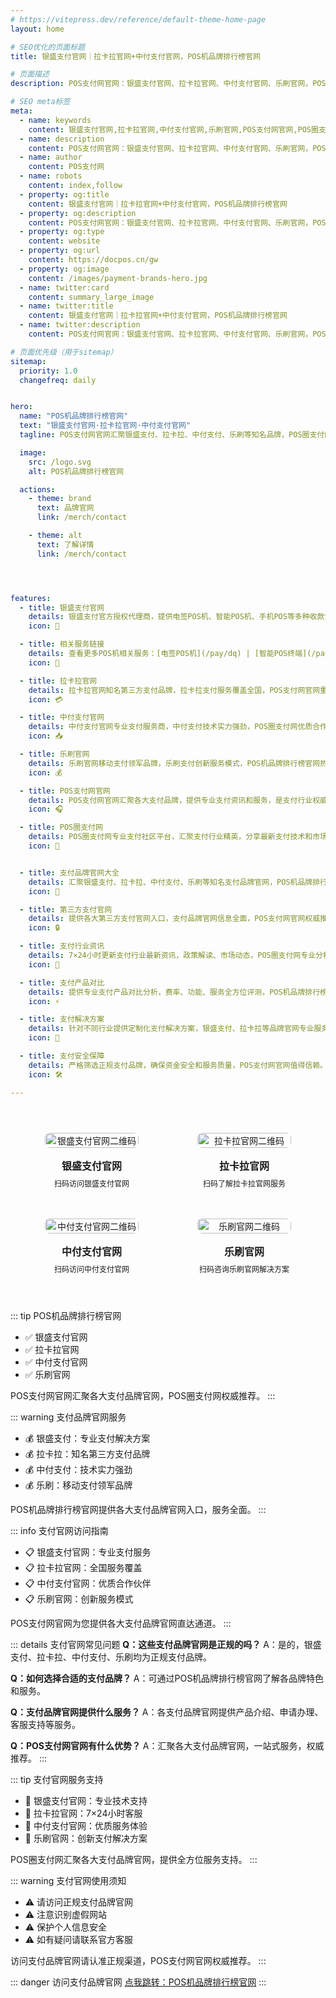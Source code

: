 ```yaml
---
# https://vitepress.dev/reference/default-theme-home-page
layout: home

# SEO优化的页面标题
title: 银盛支付官网｜拉卡拉官网+中付支付官网，POS机品牌排行榜官网

# 页面描述
description: POS支付网官网：银盛支付官网、拉卡拉官网、中付支付官网、乐刷官网，POS圈支付网汇聚各大支付品牌，POS机品牌排行榜官网权威推荐！

# SEO meta标签
meta:
  - name: keywords
    content: 银盛支付官网,拉卡拉官网,中付支付官网,乐刷官网,POS支付网官网,POS圈支付网,POS机品牌排行榜官网,支付品牌官网,第三方支付官网
  - name: description
    content: POS支付网官网：银盛支付官网、拉卡拉官网、中付支付官网、乐刷官网，POS圈支付网汇聚各大支付品牌，POS机品牌排行榜官网权威推荐！
  - name: author
    content: POS支付网
  - name: robots
    content: index,follow
  - property: og:title
    content: 银盛支付官网｜拉卡拉官网+中付支付官网，POS机品牌排行榜官网
  - property: og:description
    content: POS支付网官网：银盛支付官网、拉卡拉官网、中付支付官网、乐刷官网，POS圈支付网汇聚各大支付品牌，POS机品牌排行榜官网权威推荐！
  - property: og:type
    content: website
  - property: og:url
    content: https://docpos.cn/gw
  - property: og:image
    content: /images/payment-brands-hero.jpg
  - name: twitter:card
    content: summary_large_image
  - name: twitter:title
    content: 银盛支付官网｜拉卡拉官网+中付支付官网，POS机品牌排行榜官网
  - name: twitter:description
    content: POS支付网官网：银盛支付官网、拉卡拉官网、中付支付官网、乐刷官网，POS圈支付网汇聚各大支付品牌，POS机品牌排行榜官网权威推荐！

# 页面优先级（用于sitemap）
sitemap:
  priority: 1.0
  changefreq: daily


hero:
  name: "POS机品牌排行榜官网"
  text: "银盛支付官网·拉卡拉官网·中付支付官网"
  tagline: POS支付网官网汇聚银盛支付、拉卡拉、中付支付、乐刷等知名品牌，POS圈支付网权威推荐

  image:
    src: /logo.svg
    alt: POS机品牌排行榜官网

  actions:
    - theme: brand
      text: 品牌官网
      link: /merch/contact

    - theme: alt
      text: 了解详情
      link: /merch/contact




features:
  - title: 银盛支付官网
    details: 银盛支付官方授权代理商，提供电签POS机、智能POS机、手机POS等多种收款设备，费率低至0.38%，支持信用卡、花呗等多种支付方式。
    icon: 📱

  - title: 相关服务链接
    details: 查看更多POS机相关服务：[电签POS机](/pay/dq) | [智能POS终端](/pay/zn) | [拉卡拉POS机](/pay/lkl) | [乐刷POS机](/pay/ls) | [手机POS机](/pay/pos) | [POS机办理指南](/pay/bl) | [码牌台卡](/pay/cp) | [聚合收款](/pay/hy) | [小微商户收款](/pay/xw) | [聚合支付服务](/pay/index)
    icon: 🔗

  - title: 拉卡拉官网
    details: 拉卡拉官网知名第三方支付品牌，拉卡拉支付服务覆盖全国，POS支付网官网重点推荐品牌。
    icon: 💳

  - title: 中付支付官网
    details: 中付支付官网专业支付服务商，中付支付技术实力强劲，POS圈支付网优质合作伙伴。
    icon: 📥

  - title: 乐刷官网
    details: 乐刷官网移动支付领军品牌，乐刷支付创新服务模式，POS机品牌排行榜官网热门推荐。
    icon: 💰

  - title: POS支付网官网
    details: POS支付网官网汇聚各大支付品牌，提供专业支付资讯和服务，是支付行业权威门户网站。
    icon: 🎧

  - title: POS圈支付网
    details: POS圈支付网专业支付社区平台，汇聚支付行业精英，分享最新支付技术和市场动态。
    icon: 🤝


  - title: 支付品牌官网大全
    details: 汇聚银盛支付、拉卡拉、中付支付、乐刷等知名支付品牌官网，POS机品牌排行榜官网一站式服务。
    icon: 💸

  - title: 第三方支付官网
    details: 提供各大第三方支付官网入口，支付品牌官网信息全面，POS支付网官网权威推荐。
    icon: 🔒

  - title: 支付行业资讯
    details: 7×24小时更新支付行业最新资讯，政策解读、市场动态，POS圈支付网专业分析。
    icon: 🏪

  - title: 支付产品对比
    details: 提供专业支付产品对比分析，费率、功能、服务全方位评测，POS机品牌排行榜官网客观评价。
    icon: ⚡

  - title: 支付解决方案
    details: 针对不同行业提供定制化支付解决方案，银盛支付、拉卡拉等品牌官网专业服务。
    icon: 🔄

  - title: 支付安全保障
    details: 严格筛选正规支付品牌，确保资金安全和服务质量，POS支付网官网值得信赖。
    icon: 🛠️

---
```


<div class="qrcode-container">  <div class="qrcode-card">
    <img src="/images/qq.png" alt="银盛支付官网二维码" class="qrcode-image">
    <div class="qrcode-content">
      <h3>银盛支付官网</h3>
      <p>扫码访问银盛支付官网</p>
    </div>
  </div>

  <div class="qrcode-card">
    <img src="/images/qqq.png" alt="拉卡拉官网二维码" class="qrcode-image">
    <div class="qrcode-content">
      <h3>拉卡拉官网</h3>
      <p>扫码了解拉卡拉官网服务</p>
    </div>
  </div>

  <div class="qrcode-card">
    <img src="/images/wx.png" alt="中付支付官网二维码" class="qrcode-image">
    <div class="qrcode-content">
      <h3>中付支付官网</h3>
      <p>扫码访问中付支付官网</p>
    </div>
  </div>

  <div class="qrcode-card">
    <img src="/images/gzh.jpg" alt="乐刷官网二维码" class="qrcode-image">
    <div class="qrcode-content">
      <h3>乐刷官网</h3>
      <p>扫码咨询乐刷官网解决方案</p>
    </div>
  </div>
</div>

<style>
.qrcode-container {
  display: grid;
  grid-template-columns: repeat(auto-fit, minmax(250px, 1fr));
  gap: 24px;
  margin: 40px auto;
  max-width: 1400px;
  padding: 0 20px;
}

.qrcode-card {
  background: var(--vp-c-bg-soft);
  border-radius: 12px;
  padding: 24px;
  text-align: center;
  transition: all 0.3s ease;
  border: 1px solid var(--vp-c-divider);
  display: flex;
  flex-direction: column;
  align-items: center;
}

.qrcode-card:hover {
  transform: translateY(-5px);
  box-shadow: var(--vp-shadow-2);
  border-color: var(--vp-c-brand);
}

.qrcode-image {
  width: 100%;
  max-width: 200px;
  border-radius: 8px;
  margin-bottom: 16px;
}

.qrcode-content h3 {
  margin: 0;
  font-size: 18px;
  font-weight: 600;
  color: var(--vp-c-text-1);
}

.qrcode-content p {
  margin: 8px 0 0;
  font-size: 14px;
  color: var(--vp-c-text-2);
}

@media (max-width: 1024px) {
  .qrcode-container {
    grid-template-columns: repeat(2, 1fr);
    gap: 16px;
    padding: 0 16px;
  }

  .qrcode-card {
    padding: 16px;
  }

  .qrcode-image {
    max-width: 150px;
  }

  .qrcode-content h3 {
    font-size: 16px;
  }

  .qrcode-content p {
    font-size: 12px;
  }
}

@media (max-width: 768px) {
  .qrcode-container {
    gap: 12px;
    padding: 0 12px;
  }

  .qrcode-card {
    padding: 12px;
  }

  .qrcode-image {
    max-width: 120px;
  }
}
</style>


::: tip POS机品牌排行榜官网
- ✅ 银盛支付官网
- ✅ 拉卡拉官网
- ✅ 中付支付官网
- ✅ 乐刷官网

POS支付网官网汇聚各大支付品牌官网，POS圈支付网权威推荐。
:::

::: warning 支付品牌官网服务
- 💰 银盛支付：专业支付解决方案
- 💰 拉卡拉：知名第三方支付品牌
- 💰 中付支付：技术实力强劲
- 💰 乐刷：移动支付领军品牌

POS机品牌排行榜官网提供各大支付品牌官网入口，服务全面。
:::

::: info 支付官网访问指南
- 📋 银盛支付官网：专业支付服务
- 📋 拉卡拉官网：全国服务覆盖
- 📋 中付支付官网：优质合作伙伴
- 📋 乐刷官网：创新服务模式

POS支付网官网为您提供各大支付品牌官网直达通道。
:::

::: details 支付官网常见问题
**Q：这些支付品牌官网是正规的吗？**
A：是的，银盛支付、拉卡拉、中付支付、乐刷均为正规支付品牌。

**Q：如何选择合适的支付品牌？**
A：可通过POS机品牌排行榜官网了解各品牌特色和服务。

**Q：支付品牌官网提供什么服务？**
A：各支付品牌官网提供产品介绍、申请办理、客服支持等服务。

**Q：POS支付网官网有什么优势？**
A：汇聚各大支付品牌官网，一站式服务，权威推荐。
:::

::: tip 支付官网服务支持
- 🤝 银盛支付官网：专业技术支持
- 🤝 拉卡拉官网：7×24小时客服
- 🤝 中付支付官网：优质服务体验
- 🤝 乐刷官网：创新支付解决方案

POS圈支付网汇聚各大支付品牌官网，提供全方位服务支持。
:::

::: warning 支付官网使用须知
- ⚠️ 请访问正规支付品牌官网
- ⚠️ 注意识别虚假网站
- ⚠️ 保护个人信息安全
- ⚠️ 如有疑问请联系官方客服

访问支付品牌官网请认准正规渠道，POS支付网官网权威推荐。
:::

::: danger 访问支付品牌官网
 [点我跳转：POS机品牌排行榜官网](https://merch.PaYphp.cn)
 :::
